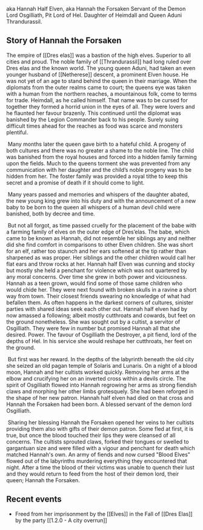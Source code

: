 aka Hannah Half Elven, aka Hannah the Forsaken
Servant of the Demon Lord Osgilliath, Pit Lord of Hel. Daughter of Heimdall and Queen Aduni Thrandurassil. 
## Story of Hannah the Forsaken

The empire of [[Dres elas]] was a bastion of the high elves. Superior to all cities and proud. The noble family of [[Thrandurassil]] had long ruled over Dres elas and the known world. The young queen Aduni, had taken an even younger husband of [[Netherese]] descent, a prominent Elven house. He was not yet of an age to stand behind the queen in their marriage. When the diplomats from the outer realms came to court; the queens eye was taken with a human from the northern reaches, a mountainous folk, come to terms for trade. Heimdall, as he called himself. That name was to be cursed for together they formed a horrid union in the eyes of all. They were lovers and he flaunted her favour brazenly. This continued until the diplomat was banished by the Legion Commander back to his people. Surely suing difficult times ahead for the reaches as food was scarce and monsters plentiful.

 Many months later the queen gave birth to a hateful child. A progeny of both cultures and there was no greater a shame to the noble line. The child was banished from the royal houses and forced into a hidden family farming upon the fields. Much to the queens torment she was prevented from any communication with her daughter and the child’s noble progeny was to be hidden from her. The foster family was provided a royal tithe to keep this secret and a promise of death if it should come to light.

 Many years passed and memories and whispers of the daughter abated, the new young king grew into his duty and with the announcement of a new baby to be born to the queen all whispers of a human devil child were banished, both by decree and time.

 But not all forgot, as time passed cruelly for the placement of the babe with a farming family of elves on the outer edge of Dres’elas. The babe, which came to be known as Hannah, did not resemble her siblings any and neither did she find comfort in comparisons to other Elven children. She was short for an elf, rather too staunch and her ears softened at the tip rather than sharpened as was proper. Her siblings and the other children would call her flat ears and throw rocks at her. Hannah half Elven was cunning and stocky but mostly she held a penchant for violence which was not quartered by any moral concerns. Over time she grew in both power and viciousness. Hannah as a teen grown, would find some of those same children who would chide her. They were next found with broken skulls in a ravine a short way from town. Their closest friends swearing no knowledge of what had befallen them. As often happens in the darkest corners of cultures, sinister parties with shared ideas seek each other out. Hannah half elven had by now amassed a following; albeit mostly cutthroats and cowards, but feet on the ground nonetheless. She was sought out by a cultist, a servitor of Osgilliath. They were few in number but promised Hannah all that she desired. Power. The favour of Osgilliath the Destroyer, a pit fiend, lord of the depths of Hel. In his service she would reshape her cutthroats, her feet on the ground.

 But first was her reward. In the depths of the labyrinth beneath the old city she seized an old pagan temple of Solaris and Lunaris. On a night of a blood moon, Hannah and her cultists worked quickly. Removing her arms at the elbow and crucifying her on an inverted cross within a devils circle. The spirit of Osgilliath flowed into Hannah regrowing her arms as strong fiendish claws and morphing her other limbs grotesquely. She had been reforged in the shape of her new patron. Hannah half elven had died on that cross and Hannah the Forsaken had been born. A blessed servant of the demon lord Osgilliath.

 Sharing her blessing Hannah the Forsaken opened her veins to her cultists providing them also with gifts of their demon patron. Some fled at first, it is true, but once the blood touched their lips they were cleansed of all concerns. The cultists sprouted claws, forked their tongues or swelled to gargantuan size and were filled with a vigour and penchant for death which matched Hannah's own. An army of fiends and now cursed "Blood Elves" flowed out of the labyrinths murdering everything they encountered that night. After a time the blood of their victims was unable to quench their lust and they would return to feed from the host of their demon lord, their queen; Hannah the Forsaken.

## Recent events

- Freed from her imprisonment by the [[Elves]] in the Fall of [[Dres Elas]] by the party [[1.2.0 - A city overrun]]
